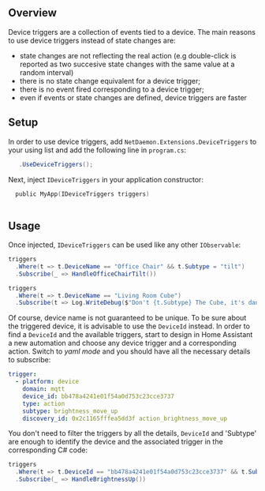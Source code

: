 ﻿## Overview

Device triggers are a collection of events tied to a device. The main reasons to use device triggers instead 
of state changes are:
- state changes are not reflecting the real action (e.g double-click is reported as two succesive state changes with
  the same value at a random interval)
- there is no state change equivalent for a device trigger;
- there is no event fired corresponding to a device trigger;
- even if events or state changes are defined, device triggers are faster

## Setup

In order to use device triggers, add `NetDaemon.Extensions.DeviceTriggers` to your using list and
add the following line in `program.cs`:

```csharp
   .UseDeviceTriggers();
```

Next, inject `IDeviceTriggers` in your application constructor:

```c
  public MyApp(IDeviceTriggers triggers)
  
```

## Usage

Once injected, `IDeviceTriggers` can be used like any other `IObservable`:

```csharp
triggers
  .Where(t => t.DeviceName == "Office Chair" && t.Subtype = "tilt")
  .Subscribe(_ => HandleOfficeChairTilt())

triggers
  .Where(t => t.DeviceName == "Living Room Cube")
  .Subscribe(t => Log.WriteDebug($"Don't {t.Subtype} The Cube, it's dangerous!" )
```

Of course, device name is not guaranteed to be unique. To be sure about the triggered device,
it is advisable to use the `DeviceId` instead. In order to find a `DeviceId` and the available triggers,
start to design in Home Assistant a new automation and choose any device trigger and a corresponding action. Switch 
to *yaml mode* and you should have all the necessary details to subscribe:

```yaml
trigger:
  - platform: device
    domain: mqtt
    device_id: bb478a4241e01f54a0d753c23cce3737
    type: action
    subtype: brightness_move_up
    discovery_id: 0x2c1165fffea5dd3f action_brightness_move_up
```

You don't need to filter the triggers by all the details, `DeviceId` and 'Subtype' are enough to identify the device
and the associated trigger in the corresponding C# code:

```csharp
triggers
  .Where(t => t.DeviceId == "bb478a4241e01f54a0d753c23cce3737" && t.Subtype = "brightness_move_up")
  .Subscribe(_ => HandleBrightnessUp())
```








